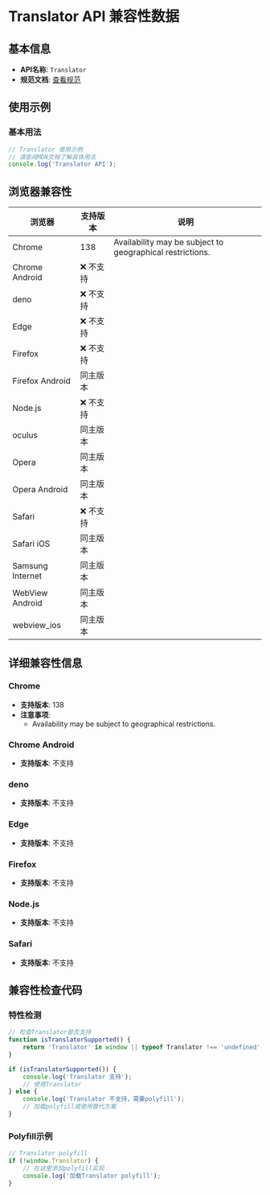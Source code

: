 # Translator API 兼容性数据

## 基本信息

- **API名称**: `Translator`
- **规范文档**: [查看规范](https://webmachinelearning.github.io/translation-api/#translator)

## 使用示例

### 基本用法

```javascript
// Translator 使用示例
// 请查阅MDN文档了解具体用法
console.log('Translator API');
```

## 浏览器兼容性

| 浏览器 | 支持版本 | 说明 |
|--------|----------|------|
| Chrome | 138 | Availability may be subject to geographical restrictions. |
| Chrome Android | ❌ 不支持 |  |
| deno | ❌ 不支持 |  |
| Edge | ❌ 不支持 |  |
| Firefox | ❌ 不支持 |  |
| Firefox Android | 同主版本 |  |
| Node.js | ❌ 不支持 |  |
| oculus | 同主版本 |  |
| Opera | 同主版本 |  |
| Opera Android | 同主版本 |  |
| Safari | ❌ 不支持 |  |
| Safari iOS | 同主版本 |  |
| Samsung Internet | 同主版本 |  |
| WebView Android | 同主版本 |  |
| webview_ios | 同主版本 |  |

## 详细兼容性信息

### Chrome

- **支持版本**: 138
- **注意事项**:
  - Availability may be subject to geographical restrictions.

### Chrome Android

- **支持版本**: 不支持

### deno

- **支持版本**: 不支持

### Edge

- **支持版本**: 不支持

### Firefox

- **支持版本**: 不支持

### Node.js

- **支持版本**: 不支持

### Safari

- **支持版本**: 不支持

## 兼容性检查代码

### 特性检测

```javascript
// 检查Translator是否支持
function isTranslatorSupported() {
    return 'Translator' in window || typeof Translator !== 'undefined';
}

if (isTranslatorSupported()) {
    console.log('Translator 支持');
    // 使用Translator
} else {
    console.log('Translator 不支持，需要polyfill');
    // 加载polyfill或使用替代方案
}
```

### Polyfill示例

```javascript
// Translator polyfill
if (!window.Translator) {
    // 在这里添加polyfill实现
    console.log('加载Translator polyfill');
}
```

